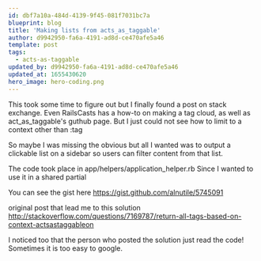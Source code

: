 ```yaml
---
id: dbf7a10a-484d-4139-9f45-081f7031bc7a
blueprint: blog
title: 'Making lists from acts_as_taggable'
author: d9942950-fa6a-4191-ad8d-ce470afe5a46
template: post
tags:
  - acts-as-taggable
updated_by: d9942950-fa6a-4191-ad8d-ce470afe5a46
updated_at: 1655430620
hero_image: hero-coding.png
---
```

This took some time to figure out but I finally found a post on stack exchange. Even RailsCasts has a how-to on making a tag cloud, as well as act_as_taggable's guthub page. But I just could not see how to limit to a context other than :tag

So maybe I was missing the obvious but all I wanted was to output a clickable list on a sidebar so users can filter content from that list.

The code took place in 
app/helpers/application_helper.rb
Since I wanted to use it in a shared partial

You can see the gist here
https://gist.github.com/alnutile/5745091


original post that lead me to this solution
http://stackoverflow.com/questions/7169787/return-all-tags-based-on-context-actsastaggableon

I noticed too that the person who posted the solution just read the code! Sometimes it is too easy to google.